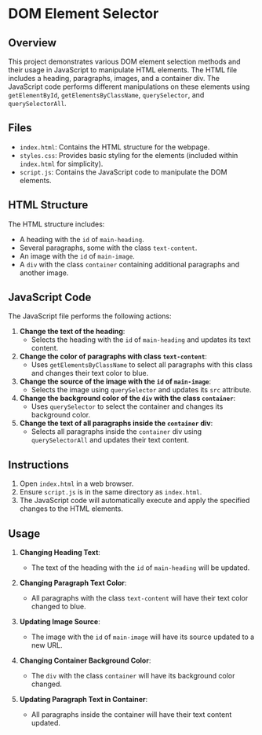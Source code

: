 # DOM Element Selector

## Overview
This project demonstrates various DOM element selection methods and their usage in JavaScript to manipulate HTML elements. The HTML file includes a heading, paragraphs, images, and a container div. The JavaScript code performs different manipulations on these elements using `getElementById`, `getElementsByClassName`, `querySelector`, and `querySelectorAll`.

## Files
- `index.html`: Contains the HTML structure for the webpage.
- `styles.css`: Provides basic styling for the elements (included within `index.html` for simplicity).
- `script.js`: Contains the JavaScript code to manipulate the DOM elements.

## HTML Structure
The HTML structure includes:
- A heading with the `id` of `main-heading`.
- Several paragraphs, some with the class `text-content`.
- An image with the `id` of `main-image`.
- A `div` with the class `container` containing additional paragraphs and another image.

## JavaScript Code
The JavaScript file performs the following actions:
1. **Change the text of the heading**: 
   - Selects the heading with the `id` of `main-heading` and updates its text content.
2. **Change the color of paragraphs with class `text-content`**:
   - Uses `getElementsByClassName` to select all paragraphs with this class and changes their text color to blue.
3. **Change the source of the image with the `id` of `main-image`**:
   - Selects the image using `querySelector` and updates its `src` attribute.
4. **Change the background color of the `div` with the class `container`**:
   - Uses `querySelector` to select the container and changes its background color.
5. **Change the text of all paragraphs inside the `container` div**:
   - Selects all paragraphs inside the `container` div using `querySelectorAll` and updates their text content.

## Instructions
1. Open `index.html` in a web browser.
2. Ensure `script.js` is in the same directory as `index.html`.
3. The JavaScript code will automatically execute and apply the specified changes to the HTML elements.

## Usage
1. **Changing Heading Text**:
   - The text of the heading with the `id` of `main-heading` will be updated.

2. **Changing Paragraph Text Color**:
   - All paragraphs with the class `text-content` will have their text color changed to blue.

3. **Updating Image Source**:
   - The image with the `id` of `main-image` will have its source updated to a new URL.

4. **Changing Container Background Color**:
   - The `div` with the class `container` will have its background color changed.

5. **Updating Paragraph Text in Container**:
   - All paragraphs inside the container will have their text content updated.

